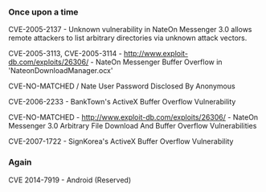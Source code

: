 ### Once upon a time

CVE-2005-2137 - Unknown vulnerability in NateOn Messenger 3.0 allows remote attackers to list arbitrary directories via unknown attack vectors.	

CVE-2005-3113, CVE-2005-3114  - http://www.exploit-db.com/exploits/26306/ - NateOn Messenger Buffer Overflow in 'NateonDownloadManager.ocx' 

CVE-NO-MATCHED /  Nate User Password Disclosed By Anonymous 

CVE-2006-2233 - BankTown's ActiveX Buffer Overflow Vulnerability 

CVE-NO-MATCHED - http://www.exploit-db.com/exploits/26306/ - NateOn Messenger 3.0 Arbitrary File Download And Buffer Overflow Vulnerabilities

CVE-2007-1722 - SignKorea's ActiveX Buffer Overflow Vulnerability


### Again

CVE 2014-7919 - Android (Reserved)

